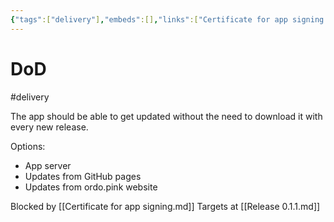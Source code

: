 ```yaml
---
{"tags":["delivery"],"embeds":[],"links":["Certificate for app signing.md","Release 0.1.1.md"],"todos":{"done":[],"pending":[]},"uuid":"234294b2-887d-49d8-a6b3-1f4478ec1017"}
---
```

# DoD

#delivery

The app should be able to get updated without the need to download it with every new release.

Options:

- App server
- Updates from GitHub pages
- Updates from ordo.pink website

Blocked by [[Certificate for app signing.md]]
Targets at [[Release 0.1.1.md]]